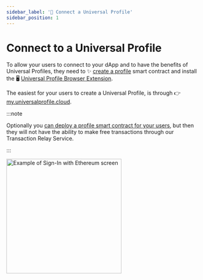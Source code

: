 ```yaml
---
sidebar_label: '🔗 Connect a Universal Profile'
sidebar_position: 1
---
```


# Connect to a Universal Profile

To allow your users to connect to your dApp and to have the benefits of Universal Profiles, they need to ✨ [create a profile](https://my.universalprofile.cloud) smart contract and install the 🖥️ [Universal Profile Browser Extension](../../guides/browser-extension/install-browser-extension.md).

The easiest for your users to create a Universal Profile, is through 👉 [my.universalprofile.cloud](https://my.universalprofile.cloud).

:::note

Optionally you [can deploy a profile smart contract for your users](../../guides/universal-profile/create-profile.md), but then they will not have the ability to make free transactions through our Transaction Relay Service.

:::

<div style={{textAlign: 'center'}}>

<img
    src="/img/learn/up_extension_connect.png"
    alt="Example of Sign-In with Ethereum screen"
    width="300"
/>

</div>
